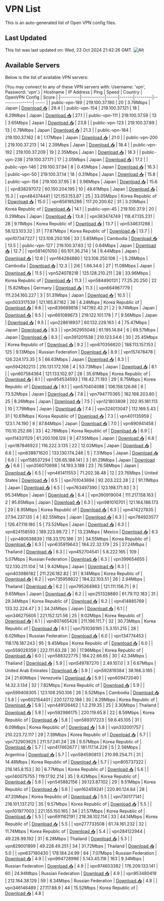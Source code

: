 # VPN List

This is an auto-generated list of Open VPN config files.

## Last Updated

This list was last updated on: Wed, 23 Oct 2024 21:42:26 GMT.
![Alt](https://repobeats.axiom.co/api/embed/186b98318ef1479477931607c1ad7d823f12451f.svg "Repobeats analytics image")

## Available Servers

Below is the list of available VPN servers:

(You may connect to any of these VPN servers with: Username: 'vpn', Password: 'vpn'.)
| Hostname | IP Address | Ping | Speed | Country | OpenVPN Config | Score |
|----------|------------|------|-------|---------|----------------| ----- |
| public-vpn-189 | 219.100.37.180 | 20 | 3.78Mbps | Japan | [Download 📥](./configs/server_0_JP.ovpn) | 29.4 |
| public-vpn-154 | 219.100.37.121 | 18 | 6.29Mbps | Japan | [Download 📥](./configs/server_1_JP.ovpn) | 27.1 |
| public-vpn-111 | 219.100.37.59 | 13 | 3.65Mbps | Japan | [Download 📥](./configs/server_2_JP.ovpn) | 23.8 |
| public-vpn-123 | 219.100.37.89 | 13 | 0.78Mbps | Japan | [Download 📥](./configs/server_3_JP.ovpn) | 21.3 |
| public-vpn-184 | 219.100.37.162 | 8 | 1.17Mbps | Japan | [Download 📥](./configs/server_4_JP.ovpn) | 21.0 |
| public-vpn-200 | 219.100.37.213 | 14 | 2.39Mbps | Japan | [Download 📥](./configs/server_5_JP.ovpn) | 18.4 |
| public-vpn-192 | 219.100.37.209 | 19 | 2.35Mbps | Japan | [Download 📥](./configs/server_6_JP.ovpn) | 18.3 |
| public-vpn-238 | 219.100.37.171 | 17 | 2.05Mbps | Japan | [Download 📥](./configs/server_7_JP.ovpn) | 17.2 |
| public-vpn-146 | 219.100.37.94 | 8 | 0.45Mbps | Japan | [Download 📥](./configs/server_8_JP.ovpn) | 16.3 |
| public-vpn-50 | 219.100.37.14 | 18 | 0.31Mbps | Japan | [Download 📥](./configs/server_9_JP.ovpn) | 15.8 |
| public-vpn-156 | 219.100.37.95 | 8 | 3.96Mbps | Japan | [Download 📥](./configs/server_10_JP.ovpn) | 15.6 |
| vpn838297072 | 60.150.204.195 | 10 | 48.61Mbps | Japan | [Download 📥](./configs/server_11_JP.ovpn) | 15.3 |
| vpn484374441 | 121.153.153.87 | 25 | 33.05Mbps | Korea Republic of | [Download 📥](./configs/server_12_KR.ovpn) | 15.0 |
| vpn656185286 | 117.20.200.62 | 31 | 3.20Mbps | Korea Republic of | [Download 📥](./configs/server_13_KR.ovpn) | 14.1 |
| public-vpn-45 | 219.100.37.9 | 20 | 0.29Mbps | Japan | [Download 📥](./configs/server_14_JP.ovpn) | 13.8 |
| vpn383474749 | 118.47.135.231 | 28 | 9.11Mbps | Korea Republic of | [Download 📥](./configs/server_15_KR.ovpn) | 13.7 |
| vpn534631288 | 58.123.103.32 | 31 | 77.87Mbps | Korea Republic of | [Download 📥](./configs/server_16_KR.ovpn) | 13.7 |
| vpn107347227 | 123.108.250.106 | 33 | 5.65Mbps | Cambodia | [Download 📥](./configs/server_17_KH.ovpn) | 13.5 |
| public-vpn-127 | 219.100.37.63 | 12 | 0.64Mbps | Japan | [Download 📥](./configs/server_18_JP.ovpn) | 12.7 |
| vpn581401050 | 60.101.36.214 | 14 | 9.44Mbps | Japan | [Download 📥](./configs/server_19_JP.ovpn) | 12.6 |
| vpn164284880 | 123.108.250.106 | - | 5.28Mbps | Cambodia | [Download 📥](./configs/server_20_KH.ovpn) | 12.3 |
| 2i6 | 1.66.34.6 | 27 | 11.08Mbps | Japan | [Download 📥](./configs/server_21_JP.ovpn) | 11.5 |
| vpn524078218 | 125.128.210.211 | 28 | 33.96Mbps | Korea Republic of | [Download 📥](./configs/server_22_KR.ovpn) | 11.3 |
| vpn584490131 | 77.25.20.250 | 22 | 15.82Mbps | Germany | [Download 📥](./configs/server_23_DE.ovpn) | 11.3 |
| vpn664967779 | 111.234.160.227 | 3 | 51.31Mbps | Japan | [Download 📥](./configs/server_24_JP.ovpn) | 10.5 |
| vpn503317539 | 121.165.87.162 | 36 | 4.24Mbps | Korea Republic of | [Download 📥](./configs/server_25_KR.ovpn) | 9.6 |
| vpn836689818 | 147.192.42.21 | 2 | 9.74Mbps | Japan | [Download 📥](./configs/server_26_JP.ovpn) | 9.5 |
| vpn661089673 | 219.122.101.178 | 7 | 9.56Mbps | Japan | [Download 📥](./configs/server_27_JP.ovpn) | 9.5 |
| vpn228618937 | 60.132.229.163 | 4 | 75.47Mbps | Japan | [Download 📥](./configs/server_28_JP.ovpn) | 9.3 |
| vpn362955048 | 61.195.14.84 | 6 | 69.57Mbps | Japan | [Download 📥](./configs/server_29_JP.ovpn) | 9.3 |
| vpn391201538 | 210.123.54.6 | 30 | 25.45Mbps | Korea Republic of | [Download 📥](./configs/server_30_KR.ovpn) | 9.2 |
| vpn870356620 | 188.113.157.153 | 125 | 9.13Mbps | Russian Federation | [Download 📥](./configs/server_31_RU.ovpn) | 8.9 |
| vpn157478478 | 126.224.173.35 | 5 | 66.63Mbps | Japan | [Download 📥](./configs/server_32_JP.ovpn) | 8.3 |
| vpn594282213 | 210.131.172.108 | 4 | 53.73Mbps | Japan | [Download 📥](./configs/server_33_JP.ovpn) | 8.1 |
| vpn607584364 | 121.133.102.97 | 28 | 35.61Mbps | Korea Republic of | [Download 📥](./configs/server_34_KR.ovpn) | 8.1 |
| vpn954534593 | 118.42.71.193 | 29 | 8.75Mbps | Korea Republic of | [Download 📥](./configs/server_35_KR.ovpn) | 8.1 |
| vpn570404088 | 106.158.126.66 | 6 | 73.52Mbps | Japan | [Download 📥](./configs/server_36_JP.ovpn) | 7.8 |
| vpn794770365 | 182.168.203.80 | 25 | 8.26Mbps | Japan | [Download 📥](./configs/server_37_JP.ovpn) | 7.5 |
| vpn121803808 | 202.95.181.113 | 10 | 7.79Mbps | Japan | [Download 📥](./configs/server_38_JP.ovpn) | 7.4 |
| vpn324013047 | 112.169.5.43 | 31 | 10.61Mbps | Korea Republic of | [Download 📥](./configs/server_39_KR.ovpn) | 7.3 |
| vpn401135959 | 123.1.74.190 | 8 | 87.84Mbps | Japan | [Download 📥](./configs/server_40_JP.ovpn) | 7.0 |
| vpn890941458 | 110.10.252.66 | 33 | 42.78Mbps | Korea Republic of | [Download 📥](./configs/server_41_KR.ovpn) | 6.9 |
| vpn114331129 | 61.200.106.128 | 9 | 47.55Mbps | Japan | [Download 📥](./configs/server_42_JP.ovpn) | 6.8 |
| vpn187846923 | 116.222.3.135 | 22 | 12.02Mbps | Japan | [Download 📥](./configs/server_43_JP.ovpn) | 6.6 |
| vpn838871620 | 133.130.174.246 | 5 | 7.31Mbps | Japan | [Download 📥](./configs/server_44_JP.ovpn) | 6.6 |
| vpn158537294 | 126.65.188.141 | 3 | 81.29Mbps | Japan | [Download 📥](./configs/server_45_JP.ovpn) | 6.6 |
| vpn356070698 | 14.193.3.188 | 23 | 76.58Mbps | Japan | [Download 📥](./configs/server_46_JP.ovpn) | 6.5 |
| vpn461411553 | 71.202.38.48 | 12 | 23.76Mbps | United States | [Download 📥](./configs/server_47_US.ovpn) | 6.5 |
| vpn701043694 | 92.203.222.28 | 2 | 91.11Mbps | Japan | [Download 📥](./configs/server_48_JP.ovpn) | 6.5 |
| vpn763497390 | 123.198.171.93 | 3 | 95.34Mbps | Japan | [Download 📥](./configs/server_49_JP.ovpn) | 6.4 |
| vpn390919004 | 111.217.158.163 | 2 | 95.65Mbps | Japan | [Download 📥](./configs/server_50_JP.ovpn) | 6.3 |
| vpn981010701 | 121.164.188.173 | 29 | 8.95Mbps | Korea Republic of | [Download 📥](./configs/server_51_KR.ovpn) | 6.3 |
| vpn474227835 | 27.94.237.135 | 4 | 82.55Mbps | Japan | [Download 📥](./configs/server_52_JP.ovpn) | 6.3 |
| vpn784923577 | 126.47.119.180 | 5 | 73.52Mbps | Japan | [Download 📥](./configs/server_53_JP.ovpn) | 6.3 |
| vpn824158593 | 189.223.98.72 | 7 | 13.23Mbps | Mexico | [Download 📥](./configs/server_54_MX.ovpn) | 6.3 |
| vpn480638839 | 118.33.170.186 | 31 | 34.55Mbps | Korea Republic of | [Download 📥](./configs/server_55_KR.ovpn) | 6.3 |
| vpn635919643 | 184.22.32.179 | 25 | 27.24Mbps | Thailand | [Download 📥](./configs/server_56_TH.ovpn) | 6.3 |
| vpn452704541 | 5.8.222.165 | 109 | 5.07Mbps | Russian Federation | [Download 📥](./configs/server_57_RU.ovpn) | 6.3 |
| vpn399654655 | 122.130.211.104 | 14 | 9.42Mbps | Japan | [Download 📥](./configs/server_58_JP.ovpn) | 6.3 |
| vpn403986182 | 211.226.182.82 | 31 | 8.14Mbps | Korea Republic of | [Download 📥](./configs/server_59_KR.ovpn) | 6.2 |
| vpn735958822 | 184.22.103.51 | 26 | 2.94Mbps | Thailand | [Download 📥](./configs/server_60_TH.ovpn) | 6.2 |
| vpn795264963 | 121.111.156.71 | 9 | 9.65Mbps | Japan | [Download 📥](./configs/server_61_JP.ovpn) | 6.2 |
| vpn251328880 | 61.79.112.183 | 31 | 29.34Mbps | Korea Republic of | [Download 📥](./configs/server_62_KR.ovpn) | 6.2 |
| vpn414885769 | 133.32.224.47 | 3 | 34.24Mbps | Japan | [Download 📥](./configs/server_63_JP.ovpn) | 6.1 |
| vpn346275605 | 221.152.121.56 | 25 | 9.02Mbps | Korea Republic of | [Download 📥](./configs/server_64_KR.ovpn) | 6.1 |
| vpn807465426 | 211.196.111.7 | 32 | 30.73Mbps | Korea Republic of | [Download 📥](./configs/server_65_KR.ovpn) | 6.1 |
| vpn751036195 | 5.3.151.215 | 28 | 6.02Mbps | Russian Federation | [Download 📥](./configs/server_66_RU.ovpn) | 6.0 |
| vpn134774453 | 118.176.187.243 | 95 | 9.45Mbps | Korea Republic of | [Download 📥](./configs/server_67_KR.ovpn) | 6.0 |
| vpn559026359 | 222.111.63.28 | 30 | 17.96Mbps | Korea Republic of | [Download 📥](./configs/server_68_KR.ovpn) | 6.0 |
| vpn588322775 | 184.22.66.65 | 30 | 42.34Mbps | Thailand | [Download 📥](./configs/server_69_TH.ovpn) | 5.9 |
| vpn549787270 | 2.49.107.0 | 3 | 6.67Mbps | United Arab Emirates | [Download 📥](./configs/server_70_AE.ovpn) | 5.9 |
| vpn592819384 | 38.166.3.165 | 24 | 21.60Mbps | Venezuela | [Download 📥](./configs/server_71_VE.ovpn) | 5.9 |
| vpn609472040 | 14.32.3.134 | 32 | 7.82Mbps | Korea Republic of | [Download 📥](./configs/server_72_KR.ovpn) | 5.9 |
| vpn599408305 | 123.108.250.106 | 26 | 5.52Mbps | Cambodia | [Download 📥](./configs/server_73_KH.ovpn) | 5.8 |
| vpn602154401 | 220.127.12.188 | 30 | 8.29Mbps | Korea Republic of | [Download 📥](./configs/server_74_KR.ovpn) | 5.8 |
| vpn449126462 | 1.2.219.35 | 25 | 3.30Mbps | Thailand | [Download 📥](./configs/server_75_TH.ovpn) | 5.8 |
| vpn592986175 | 220.119.65.8 | 22 | 8.59Mbps | Korea Republic of | [Download 📥](./configs/server_76_KR.ovpn) | 5.8 |
| vpn589317223 | 59.6.45.105 | 31 | 6.09Mbps | Korea Republic of | [Download 📥](./configs/server_77_KR.ovpn) | 5.8 |
| vpn332001757 | 210.223.72.117 | 29 | 7.39Mbps | Korea Republic of | [Download 📥](./configs/server_78_KR.ovpn) | 5.7 |
| vpn732903625 | 211.57.241.24 | 28 | 9.57Mbps | Korea Republic of | [Download 📥](./configs/server_79_KR.ovpn) | 5.7 |
| vpn417462677 | 181.117.14.226 | 5 | 2.56Mbps | Argentina | [Download 📥](./configs/server_80_AR.ovpn) | 5.7 |
| vpn594590813 | 210.99.254.71 | 31 | 14.48Mbps | Korea Republic of | [Download 📥](./configs/server_81_KR.ovpn) | 5.7 |
| vpn805737322 | 218.145.8.153 | 30 | 6.77Mbps | Korea Republic of | [Download 📥](./configs/server_82_KR.ovpn) | 5.6 |
| vpn140075755 | 119.17.92.214 | 35 | 9.42Mbps | Korea Republic of | [Download 📥](./configs/server_83_KR.ovpn) | 5.6 |
| vpn545882156 | 39.123.87.102 | 29 | 9.51Mbps | Korea Republic of | [Download 📥](./configs/server_84_KR.ovpn) | 5.6 |
| vpn162459241 | 220.80.124.84 | 28 | 47.20Mbps | Korea Republic of | [Download 📥](./configs/server_85_KR.ovpn) | 5.5 |
| vpn730177141 | 218.101.137.212 | 35 | 9.57Mbps | Korea Republic of | [Download 📥](./configs/server_86_KR.ovpn) | 5.5 |
| vpn101977003 | 221.155.150.165 | 34 | 21.57Mbps | Korea Republic of | [Download 📥](./configs/server_87_KR.ovpn) | 5.5 |
| vpn691162191 | 218.38.102.114 | 33 | 44.14Mbps | Korea Republic of | [Download 📥](./configs/server_88_KR.ovpn) | 5.5 |
| vpn277733508 | 61.74.161.232 | 32 | 11.74Mbps | Korea Republic of | [Download 📥](./configs/server_89_KR.ovpn) | 5.4 |
| vpn284122944 | 49.228.99.192 | 31 | 6.28Mbps | Thailand | [Download 📥](./configs/server_90_TH.ovpn) | 5.3 |
| vpn829001899 | 49.228.49.251 | 34 | 31.72Mbps | Thailand | [Download 📥](./configs/server_91_TH.ovpn) | 5.0 |
| vpn637180430 | 178.184.24.99 | 84 | 7.07Mbps | Russian Federation | [Download 📥](./configs/server_92_RU.ovpn) | 4.9 |
| vpn994728998 | 5.143.45.118 | 163 | 9.34Mbps | Russian Federation | [Download 📥](./configs/server_93_RU.ovpn) | 4.9 |
| vpn974603382 | 176.209.133.141 | 60 | 24.94Mbps | Russian Federation | [Download 📥](./configs/server_94_RU.ovpn) | 4.9 |
| vpn953480419 | 212.164.38.129 | 59 | 8.34Mbps | Russian Federation | [Download 📥](./configs/server_95_RU.ovpn) | 4.8 |
| vpn346146489 | 27.117.88.9 | 44 | 15.52Mbps | Korea Republic of | [Download 📥](./configs/server_96_KR.ovpn) | 4.8 |
